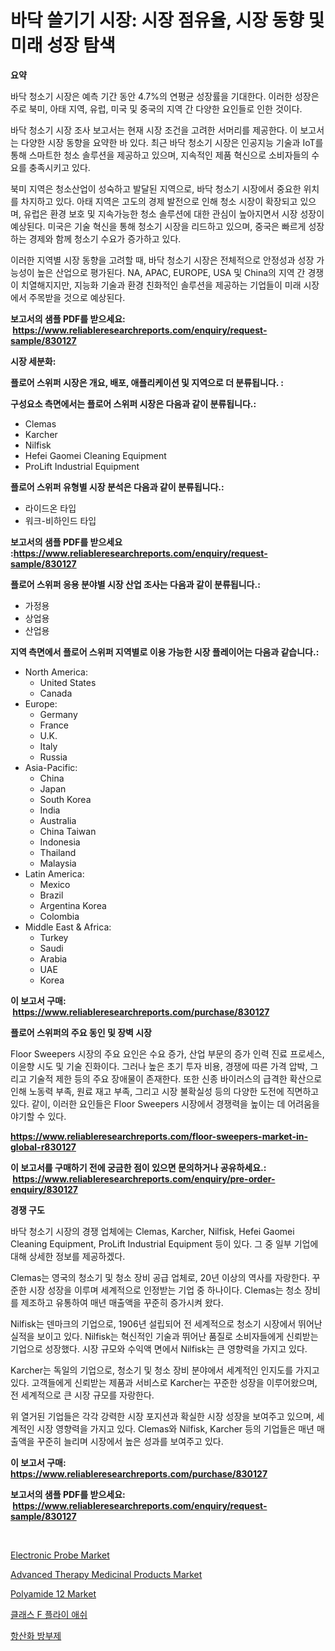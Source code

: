 <p><h1>바닥 쓸기기 시장: 시장 점유율, 시장 동향 및 미래 성장 탐색</h1></p><p><strong>요약</strong></p>
<p><p>바닥 청소기 시장은 예측 기간 동안 4.7%의 연평균 성장률을 기대한다. 이러한 성장은 주로 북미, 아태 지역, 유럽, 미국 및 중국의 지역 간 다양한 요인들로 인한 것이다.</p><p>바닥 청소기 시장 조사 보고서는 현재 시장 조건을 고려한 서머리를 제공한다. 이 보고서는 다양한 시장 동향을 요약한 바 있다. 최근 바닥 청소기 시장은 인공지능 기술과 IoT를 통해 스마트한 청소 솔루션을 제공하고 있으며, 지속적인 제품 혁신으로 소비자들의 수요를 충족시키고 있다.</p><p>북미 지역은 청소산업이 성숙하고 발달된 지역으로, 바닥 청소기 시장에서 중요한 위치를 차지하고 있다. 아태 지역은 고도의 경제 발전으로 인해 청소 시장이 확장되고 있으며, 유럽은 환경 보호 및 지속가능한 청소 솔루션에 대한 관심이 높아지면서 시장 성장이 예상된다. 미국은 기술 혁신을 통해 청소기 시장을 리드하고 있으며, 중국은 빠르게 성장하는 경제와 함께 청소기 수요가 증가하고 있다.</p><p>이러한 지역별 시장 동향을 고려할 때, 바닥 청소기 시장은 전체적으로 안정성과 성장 가능성이 높은 산업으로 평가된다. NA, APAC, EUROPE, USA 및 China의 지역 간 경쟁이 치열해지지만, 지능화 기술과 환경 친화적인 솔루션을 제공하는 기업들이 미래 시장에서 주목받을 것으로 예상된다.</p></p>
<p><strong>보고서의 샘플 PDF를 받으세요: &nbsp;<a href="https://www.reliableresearchreports.com/enquiry/request-sample/830127">https://www.reliableresearchreports.com/enquiry/request-sample/830127</a></strong></p>
<p><strong>시장 세분화:</strong></p>
<p><strong> 플로어 스위퍼 시장은 개요, 배포, 애플리케이션 및 지역으로 더 분류됩니다. :</strong></p>
<p><strong>구성요소 측면에서는 플로어 스위퍼 시장은 다음과 같이 분류됩니다.:</strong></p>
<p><ul><li>Clemas</li><li>Karcher</li><li>Nilfisk</li><li>Hefei Gaomei Cleaning Equipment</li><li>ProLift Industrial Equipment</li></ul></p>
<p><strong> 플로어 스위퍼 유형별 시장 분석은 다음과 같이 분류됩니다.:</strong></p>
<p><ul><li>라이드온 타입</li><li>워크-비하인드 타입</li></ul></p>
<p><strong>보고서의 샘플 PDF를 받으세요 :<a href="https://www.reliableresearchreports.com/enquiry/request-sample/830127">https://www.reliableresearchreports.com/enquiry/request-sample/830127</a></strong></p>
<p><strong> 플로어 스위퍼 응용 분야별 시장 산업 조사는 다음과 같이 분류됩니다.:</strong></p>
<p><ul><li>가정용</li><li>상업용</li><li>산업용</li></ul></p>
<p><strong>지역 측면에서 플로어 스위퍼 지역별로 이용 가능한 시장 플레이어는 다음과 같습니다.:</strong></p>
<p><ul>
    <li>
        North America:
        <ul>
            <li>United States</li>
            <li>Canada</li>
        </ul>
    </li>
    <li>
        Europe:
        <ul>
            <li>Germany</li>
            <li>France</li>
            <li>U.K.</li>
            <li>Italy</li>
            <li>Russia</li>
        </ul>
    </li>
    <li>
        Asia-Pacific:
        <ul>
            <li>China</li>
            <li>Japan</li>
            <li>South Korea</li>
            <li>India</li>
            <li>Australia</li>
            <li>China Taiwan</li>
            <li>Indonesia</li>
            <li>Thailand</li>
            <li>Malaysia</li>
        </ul>
    </li>
    <li>
        Latin America:
        <ul>
            <li>Mexico</li>
            <li>Brazil</li>
            <li>Argentina Korea</li>
            <li>Colombia</li>
        </ul>
    </li>
    <li>
        Middle East & Africa:
        <ul>
            <li>Turkey</li>
            <li>Saudi</li>
            <li>Arabia</li>
            <li>UAE</li>
            <li>Korea</li>
        </ul>
    </li>
    </ul></p>
<p><strong>이 보고서 구매: &nbsp;<a href="https://www.reliableresearchreports.com/purchase/830127">https://www.reliableresearchreports.com/purchase/830127</a></strong></p>
<p><strong>플로어 스위퍼의 주요 동인 및 장벽 시장</strong></p>
<p><p>Floor Sweepers 시장의 주요 요인은 수요 증가, 산업 부문의 증가 인력 진료 프로세스, 이윤향 시도 및 기술 진화이다. 그러나 높은 초기 투자 비용, 경쟁에 따른 가격 압박, 그리고 기술적 제한 등의 주요 장애물이 존재한다. 또한 신종 바이러스의 급격한 확산으로 인해 노동력 부족, 원료 재고 부족, 그리고 시장 불확실성 등의 다양한 도전에 직면하고 있다. 같이, 이러한 요인들은 Floor Sweepers 시장에서 경쟁력을 높이는 데 어려움을 야기할 수 있다.</p></p>
<p><strong><a href="https://www.reliableresearchreports.com/floor-sweepers-market-in-global-r830127">https://www.reliableresearchreports.com/floor-sweepers-market-in-global-r830127</a></strong></p>
<p><strong>이 보고서를 구매하기 전에 궁금한 점이 있으면 문의하거나 공유하세요.: &nbsp;<a href="https://www.reliableresearchreports.com/enquiry/pre-order-enquiry/830127">https://www.reliableresearchreports.com/enquiry/pre-order-enquiry/830127</a></strong></p>
<p><strong>경쟁 구도</strong></p>
<p><p>바닥 청소기 시장의 경쟁 업체에는 Clemas, Karcher, Nilfisk, Hefei Gaomei Cleaning Equipment, ProLift Industrial Equipment 등이 있다. 그 중 일부 기업에 대해 상세한 정보를 제공하겠다. </p><p>Clemas는 영국의 청소기 및 청소 장비 공급 업체로, 20년 이상의 역사를 자랑한다. 꾸준한 시장 성장을 이루며 세계적으로 인정받는 기업 중 하나이다. Clemas는 청소 장비를 제조하고 유통하여 매년 매출액을 꾸준히 증가시켜 왔다.</p><p>Nilfisk는 덴마크의 기업으로, 1906년 설립되어 전 세계적으로 청소기 시장에서 뛰어난 실적을 보이고 있다. Nilfisk는 혁신적인 기술과 뛰어난 품질로 소비자들에게 신뢰받는 기업으로 성장했다. 시장 규모와 수익액 면에서 Nilfisk는 큰 영향력을 가지고 있다.</p><p>Karcher는 독일의 기업으로, 청소기 및 청소 장비 분야에서 세계적인 인지도를 가지고 있다. 고객들에게 신뢰받는 제품과 서비스로 Karcher는 꾸준한 성장을 이루어왔으며, 전 세계적으로 큰 시장 규모를 자랑한다. </p><p>위 열거된 기업들은 각각 강력한 시장 포지션과 확실한 시장 성장을 보여주고 있으며, 세계적인 시장 영향력을 가지고 있다. Clemas와 Nilfisk, Karcher 등의 기업들은 매년 매출액을 꾸준히 늘리며 시장에서 높은 성과를 보여주고 있다.</p></p>
<p><strong>이 보고서 구매: &nbsp; <a href="https://www.reliableresearchreports.com/purchase/830127">https://www.reliableresearchreports.com/purchase/830127</a></strong></p>
<p><strong>보고서의 샘플 PDF를 받으세요: &nbsp;<a href="https://www.reliableresearchreports.com/enquiry/request-sample/830127">https://www.reliableresearchreports.com/enquiry/request-sample/830127</a></strong><strong></strong></p>
<p>&nbsp;</p>
<p><p><a href="https://www.linkedin.com/pulse/electronic-probe-market-analysis-sze-forecasted-period-from-8agvc?trackingId=53lCxOZzuvj7rNWz50EcNQ%3D%3D">Electronic Probe Market</a></p><p><a href="https://github.com/angelajermaine/Market-Research-Report-List-2/blob/main/advanced-therapy-medicinal-products-market.md">Advanced Therapy Medicinal Products Market</a></p><p><a href="https://issuu.com/reportprime-2/docs/polyamide-12-market-size-2030.pptx">Polyamide 12 Market</a></p><p><a href="https://medium.com/@fredajerde/f%EA%B8%89-%ED%94%8C%EB%9D%BC%EC%9D%B4-%EC%95%A0%EC%8B%9C-%EC%8B%9C%EC%9E%A5-%EC%A0%84%EB%A7%9D-%EC%82%B0%EC%97%85-%EA%B0%9C%EC%9A%94-%EB%B0%8F-%EC%98%88%EC%B8%A1-2024%EB%85%84%EB%B6%80%ED%84%B0-2031%EB%85%84-45d9ecb52206">클래스 F 플라이 애쉬</a></p><p><a href="https://medium.com/@treyhettinger2023/%ED%95%AD%EC%82%B0%ED%99%94-%EB%B0%A9%EB%B6%80%EC%A0%9C-%EC%8B%9C%EC%9E%A5-%EC%A1%B0%EC%82%AC-%EB%B3%B4%EA%B3%A0%EC%84%9C-%EA%B7%B8-%EC%97%AD%EC%82%AC-%EB%B0%8F-2024%EB%85%84%EB%B6%80%ED%84%B0-2031%EB%85%84%EA%B9%8C%EC%A7%80%EC%9D%98-%EC%A0%84%EB%A7%9D-58f1e8760ae3">항산화 방부제</a></p></p>